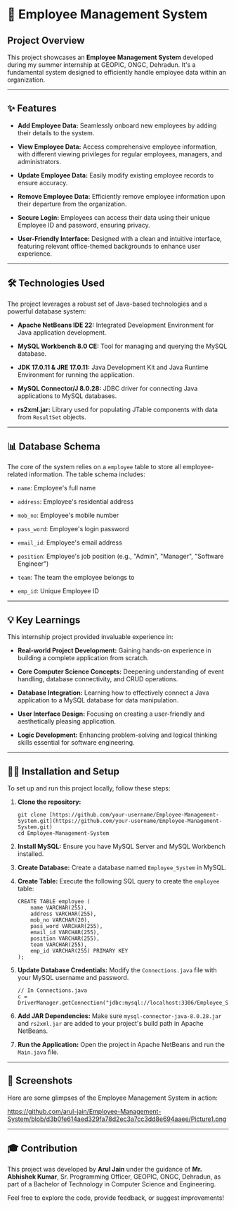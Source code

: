 # 🚀 Employee Management System

## Project Overview

This project showcases an **Employee Management System** developed during my summer internship at GEOPIC, ONGC, Dehradun. It's a fundamental system designed to efficiently handle employee data within an organization.

---

## ✨ Features

* **Add Employee Data:** Seamlessly onboard new employees by adding their details to the system.

* **View Employee Data:** Access comprehensive employee information, with different viewing privileges for regular employees, managers, and administrators.

* **Update Employee Data:** Easily modify existing employee records to ensure accuracy.

* **Remove Employee Data:** Efficiently remove employee information upon their departure from the organization.

* **Secure Login:** Employees can access their data using their unique Employee ID and password, ensuring privacy.

* **User-Friendly Interface:** Designed with a clean and intuitive interface, featuring relevant office-themed backgrounds to enhance user experience.

---

## 🛠️ Technologies Used

The project leverages a robust set of Java-based technologies and a powerful database system:

* **Apache NetBeans IDE 22:** Integrated Development Environment for Java application development.

* **MySQL Workbench 8.0 CE:** Tool for managing and querying the MySQL database.

* **JDK 17.0.11 & JRE 17.0.11:** Java Development Kit and Java Runtime Environment for running the application.

* **MySQL Connector/J 8.0.28:** JDBC driver for connecting Java applications to MySQL databases.

* **rs2xml.jar:** Library used for populating JTable components with data from `ResultSet` objects.

---

## 📊 Database Schema

The core of the system relies on a `employee` table to store all employee-related information. The table schema includes:

* `name`: Employee's full name

* `address`: Employee's residential address

* `mob_no`: Employee's mobile number

* `pass_word`: Employee's login password

* `email_id`: Employee's email address

* `position`: Employee's job position (e.g., "Admin", "Manager", "Software Engineer")

* `team`: The team the employee belongs to

* `emp_id`: Unique Employee ID

---

## 💡 Key Learnings

This internship project provided invaluable experience in:

* **Real-world Project Development:** Gaining hands-on experience in building a complete application from scratch.

* **Core Computer Science Concepts:** Deepening understanding of event handling, database connectivity, and CRUD operations.

* **Database Integration:** Learning how to effectively connect a Java application to a MySQL database for data manipulation.

* **User Interface Design:** Focusing on creating a user-friendly and aesthetically pleasing application.

* **Logic Development:** Enhancing problem-solving and logical thinking skills essential for software engineering.

---

## 👨‍💻 Installation and Setup

To set up and run this project locally, follow these steps:

1.  **Clone the repository:**

    ```
    git clone [https://github.com/your-username/Employee-Management-System.git](https://github.com/your-username/Employee-Management-System.git)
    cd Employee-Management-System

    ```

2.  **Install MySQL:** Ensure you have MySQL Server and MySQL Workbench installed.

3.  **Create Database:** Create a database named `Employee_System` in MySQL.

4.  **Create Table:** Execute the following SQL query to create the `employee` table:

    ```
    CREATE TABLE employee (
        name VARCHAR(255),
        address VARCHAR(255),
        mob_no VARCHAR(20),
        pass_word VARCHAR(255),
        email_id VARCHAR(255),
        position VARCHAR(255),
        team VARCHAR(255),
        emp_id VARCHAR(255) PRIMARY KEY
    );

    ```

5.  **Update Database Credentials:** Modify the `Connections.java` file with your MySQL username and password.

    ```
    // In Connections.java
    c = DriverManager.getConnection("jdbc:mysql://localhost:3306/Employee_System","your_mysql_username","your_mysql_password");

    ```

6.  **Add JAR Dependencies:** Make sure `mysql-connector-java-8.0.28.jar` and `rs2xml.jar` are added to your project's build path in Apache NetBeans.

7.  **Run the Application:** Open the project in Apache NetBeans and run the `Main.java` file.

---

## 📸 Screenshots

Here are some glimpses of the Employee Management System in action:

https://github.com/arul-jain/Employee-Management-System/blob/d3b0fe614aed329fa78d2ec3a7cc3dd8e694aaee/Picture1.png

---

## 🎓 Contribution

This project was developed by **Arul Jain** under the guidance of **Mr. Abhishek Kumar**, Sr. Programming Officer, GEOPIC, ONGC, Dehradun, as part of a Bachelor of Technology in Computer Science and Engineering.

Feel free to explore the code, provide feedback, or suggest improvements!
